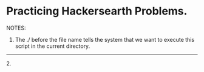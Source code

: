 # Practicing Hackersearth Problems.

NOTES:
1. The ./ before the file name tells the system that we want to execute this script in the current directory.
<hr>
2. 
